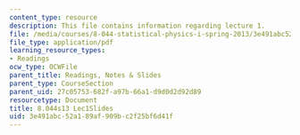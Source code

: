 ```yaml
---
content_type: resource
description: This file contains information regarding lecture 1.
file: /media/courses/8-044-statistical-physics-i-spring-2013/3e491abc52a189af909bc2f25bf6d41f_MIT8_044S13_L1.pdf
file_type: application/pdf
learning_resource_types:
- Readings
ocw_type: OCWFile
parent_title: Readings, Notes & Slides
parent_type: CourseSection
parent_uid: 27c05753-682f-a97b-66a1-d9d0d2d92d89
resourcetype: Document
title: 8.044s13 Lec1Slides
uid: 3e491abc-52a1-89af-909b-c2f25bf6d41f
---
```

